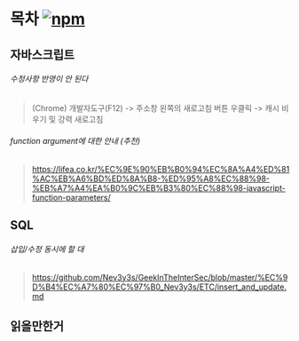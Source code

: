 # 목차 [![npm](https://img.shields.io/badge/%EA%B7%B8%EB%83%A5-%EB%8B%AC%EC%95%84%EB%B3%B8%20%EA%B1%B0-9cf)]()

## 자바스크립트
###### 수정사항 반영이 안 된다
 > (Chrome) 개발자도구(F12) -> 주소창 왼쪽의 새로고침 버튼 우클릭 -> 캐시 비우기 및 강력 새로고침
###### function argument에 대한 안내 (추천)
 > https://lifea.co.kr/%EC%9E%90%EB%B0%94%EC%8A%A4%ED%81%AC%EB%A6%BD%ED%8A%B8-%ED%95%A8%EC%88%98-%EB%A7%A4%EA%B0%9C%EB%B3%80%EC%88%98-javascript-function-parameters/
 
## SQL
###### 삽입/수정 동시에 할 대
 > https://github.com/Nev3y3s/GeekInTheInterSec/blob/master/%EC%9D%B4%EC%A7%80%EC%97%B0_Nev3y3s/ETC/insert_and_update.md
 
## 읽을만한거
